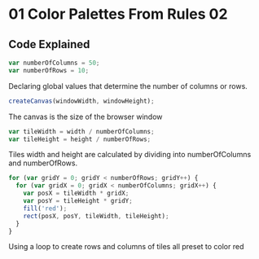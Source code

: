 # 01 Color Palettes From Rules 02

## Code Explained
```js
var numberOfColumns = 50;
var numberOfRows = 10;
```
Declaring global values that determine the number of columns or rows.

```js
createCanvas(windowWidth, windowHeight);
```
The canvas is the size of the browser window

```js
var tileWidth = width / numberOfColumns;
var tileHeight = height / numberOfRows;
```
Tiles width and height are calculated by dividing into numberOfColumns and numberOfRows.

```js
for (var gridY = 0; gridY < numberOfRows; gridY++) {
  for (var gridX = 0; gridX < numberOfColumns; gridX++) {
    var posX = tileWidth * gridX;
    var posY = tileHeight * gridY;
    fill('red');
    rect(posX, posY, tileWidth, tileHeight);
  }
}
```
Using a loop to create rows and columns of tiles all preset to color red

